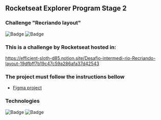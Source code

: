 ## Rocketseat Explorer Program Stage 2
### Challenge "Recriando layout"

![Badge](https://img.shields.io/badge/version-1.0-green)
![Badge](https://img.shields.io/badge/status-Done!-informational)

### This is a challenge by Rocketseat hosted in:
https://efficient-sloth-d85.notion.site/Desafio-intermedi-rio-Recriando-layout-19dfbff7b19c47c59a286afa37d42543

### The project must follow the instructions bellow
<ul>
  <li><a href="https://www.figma.com/file/M7vYTvQhInNSiQiiHM6dHt/Projeto01-Extra-(Copy)?type=design&node-id=1-2&t=3TidNrzS7y40UV5d-0">Figma project</a> </li>
</ul>

### Technologies
![Badge](https://img.shields.io/badge/HTML-5-orange)
![Badge](https://img.shields.io/badge/CSS-3-informational)